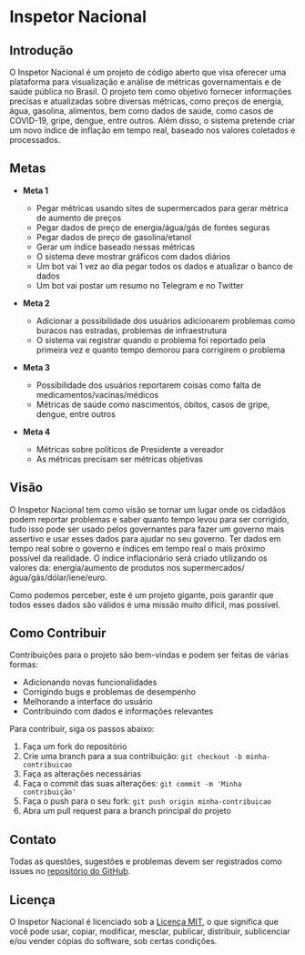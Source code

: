# Inspetor Nacional

## Introdução

O Inspetor Nacional é um projeto de código aberto que visa oferecer uma plataforma para visualização e análise de métricas governamentais e de saúde pública no Brasil. O projeto tem como objetivo fornecer informações precisas e atualizadas sobre diversas métricas, como preços de energia, água, gasolina, alimentos, bem como dados de saúde, como casos de COVID-19, gripe, dengue, entre outros. Além disso, o sistema pretende criar um novo índice de inflação em tempo real, baseado nos valores coletados e processados.

## Metas

- **Meta 1**
  - Pegar métricas usando sites de supermercados para gerar métrica de aumento de preços
  - Pegar dados de preço de energia/água/gás de fontes seguras
  - Pegar dados de preço de gasolina/etanol
  - Gerar um índice baseado nessas métricas
  - O sistema deve mostrar gráficos com dados diários
  - Um bot vai 1 vez ao dia pegar todos os dados e atualizar o banco de dados
  - Um bot vai postar um resumo no Telegram e no Twitter

- **Meta 2**
  - Adicionar a possibilidade dos usuários adicionarem problemas como buracos nas estradas, problemas de infraestrutura
  - O sistema vai registrar quando o problema foi reportado pela primeira vez e quanto tempo demorou para corrigirem o problema

- **Meta 3**
  - Possibilidade dos usuários reportarem coisas como falta de medicamentos/vacinas/médicos
  - Métricas de saúde como nascimentos, óbitos, casos de gripe, dengue, entre outros

- **Meta 4**
  - Métricas sobre políticos de Presidente a vereador
  - As métricas precisam ser métricas objetivas

## Visão

O Inspetor Nacional tem como visão se tornar um lugar onde os cidadãos podem reportar problemas e saber quanto tempo levou para ser corrigido, tudo isso pode ser usado pelos governantes para fazer um governo mais assertivo e usar esses dados para ajudar no seu governo. Ter dados em tempo real sobre o governo e índices em tempo real o mais próximo possível da realidade. O índice inflacionário será criado utilizando os valores da: energia/aumento de produtos nos supermercados/água/gás/dólar/iene/euro.

Como podemos perceber, este é um projeto gigante, pois garantir que todos esses dados são válidos é uma missão muito difícil, mas possível.

## Como Contribuir

Contribuições para o projeto são bem-vindas e podem ser feitas de várias formas:

- Adicionando novas funcionalidades
- Corrigindo bugs e problemas de desempenho
- Melhorando a interface do usuário
- Contribuindo com dados e informações relevantes

Para contribuir, siga os passos abaixo:

1. Faça um fork do repositório
2. Crie uma branch para a sua contribuição: `git checkout -b minha-contribuicao`
3. Faça as alterações necessárias
4. Faça o commit das suas alterações: `git commit -m 'Minha contribuição'`
5. Faça o push para o seu fork: `git push origin minha-contribuicao`
6. Abra um pull request para a branch principal do projeto

## Contato

Todas as questões, sugestões e problemas devem ser registrados como issues no [repositório do GitHub](https://github.com/augustnmonteiro/InspetorNacional/issues).

## Licença

O Inspetor Nacional é licenciado sob a [Licença MIT](https://opensource.org/licenses/MIT), o que significa que você pode usar, copiar, modificar, mesclar, publicar, distribuir, sublicenciar e/ou vender cópias do software, sob certas condições.
